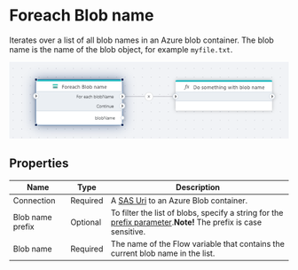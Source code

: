 # Foreach Blob name

Iterates over a list of all blob names in an Azure blob container. The blob name is the name of the blob object, for example `myfile.txt`. 

![img](../../../../images/flow/foreach-blob-name.png)

## Properties

| Name             | Type      |Description                                             |
|------------------|-----------|--------------------------------------------------------|
| Connection       | Required  | A [SAS Uri](https://learn.microsoft.com/en-us/azure/storage/common/storage-sas-overview) to an Azure Blob container.       |
| Blob name prefix | Optional  | To filter the list of blobs, specify a string for the [prefix parameter](https://learn.microsoft.com/en-us/azure/storage/blobs/storage-blobs-list#filter-results-with-a-prefix).**Note!** The prefix is case sensitive. |
| Blob name | Required | The name of the Flow variable that contains the current blob name in the list. |